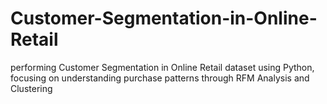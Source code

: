 # Customer-Segmentation-in-Online-Retail
performing Customer Segmentation in Online Retail dataset using Python, focusing on understanding purchase patterns through RFM Analysis and Clustering
